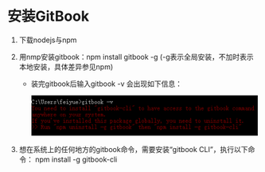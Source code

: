 # 安装GitBook

1. 下载nodejs与npm
2.  用nmp安装gitbook：npm install gitbook -g \(-g表示全局安装，不加时表示本地安装，具体差异参见npm\)

     - 装完gitbook后输入gitbook -v 会出现如下信息：

       ![](/assets/2018-02-26_150102.png)

3.  想在系统上的任何地方的gitbook命令，需要安装“gitbook CLI”，执行以下命令： npm install -g gitbook-cli



